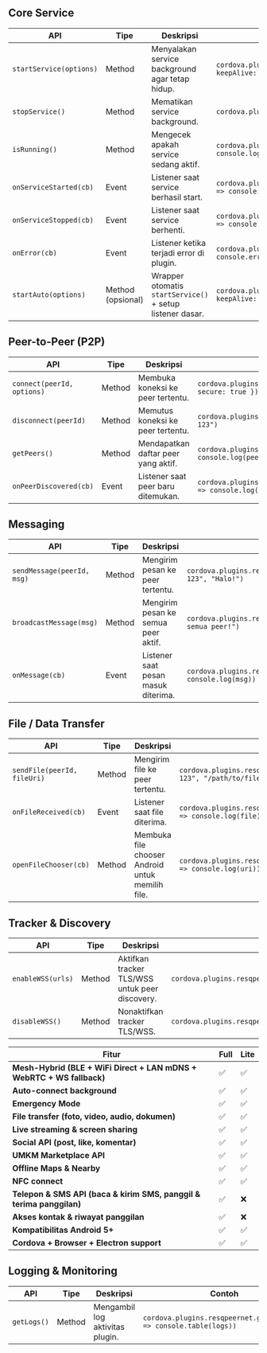 ## Core Service

| API                     | Tipe              | Deskripsi                                                 | Contoh                                                                          |
| ----------------------- | ----------------- | --------------------------------------------------------- | ------------------------------------------------------------------------------- |
| `startService(options)` | Method            | Menyalakan service background agar tetap hidup.           | `cordova.plugins.resqpeernet.startService({ keepAlive: true })`                       |
| `stopService()`         | Method            | Mematikan service background.                             | `cordova.plugins.resqpeernet.stopService()`                                           |
| `isRunning()`           | Method            | Mengecek apakah service sedang aktif.                     | `cordova.plugins.resqpeernet.isRunning(status => console.log(status))`                |
| `onServiceStarted(cb)`  | Event             | Listener saat service berhasil start.                     | `cordova.plugins.resqpeernet.onServiceStarted(() => console.log("Service aktif"))`    |
| `onServiceStopped(cb)`  | Event             | Listener saat service berhenti.                           | `cordova.plugins.resqpeernet.onServiceStopped(() => console.log("Service berhenti"))` |
| `onError(cb)`           | Event             | Listener ketika terjadi error di plugin.                  | `cordova.plugins.resqpeernet.onError(err => console.error(err))`                      |
| `startAuto(options)`    | Method (opsional) | Wrapper otomatis `startService()` + setup listener dasar. | `cordova.plugins.resqpeernet.startAuto({ keepAlive: true })`                          |


## Peer-to-Peer (P2P)

| API                        | Tipe   | Deskripsi                           | Contoh                                                              |
| -------------------------- | ------ | ----------------------------------- | ------------------------------------------------------------------- |
| `connect(peerId, options)` | Method | Membuka koneksi ke peer tertentu.   | `cordova.plugins.resqpeernet.connect("peer-123", { secure: true })`       |
| `disconnect(peerId)`       | Method | Memutus koneksi ke peer tertentu.   | `cordova.plugins.resqpeernet.disconnect("peer-123")`                      |
| `getPeers()`               | Method | Mendapatkan daftar peer yang aktif. | `cordova.plugins.resqpeernet.getPeers(peers => console.log(peers))`       |
| `onPeerDiscovered(cb)`     | Event  | Listener saat peer baru ditemukan.  | `cordova.plugins.resqpeernet.onPeerDiscovered(peer => console.log(peer))` |

## Messaging

| API                        | Tipe   | Deskripsi                           | Contoh                                                       |
| -------------------------- | ------ | ----------------------------------- | ------------------------------------------------------------ |
| `sendMessage(peerId, msg)` | Method | Mengirim pesan ke peer tertentu.    | `cordova.plugins.resqpeernet.sendMessage("peer-123", "Halo!")`     |
| `broadcastMessage(msg)`    | Method | Mengirim pesan ke semua peer aktif. | `cordova.plugins.resqpeernet.broadcastMessage("Halo semua peer!")` |
| `onMessage(cb)`            | Event  | Listener saat pesan masuk diterima. | `cordova.plugins.resqpeernet.onMessage(msg => console.log(msg))`   |

## File / Data Transfer

| API                         | Tipe   | Deskripsi                                        | Contoh                                                            |
| --------------------------- | ------ | ------------------------------------------------ | ----------------------------------------------------------------- |
| `sendFile(peerId, fileUri)` | Method | Mengirim file ke peer tertentu.                  | `cordova.plugins.resqpeernet.sendFile("peer-123", "/path/to/file")`     |
| `onFileReceived(cb)`        | Event  | Listener saat file diterima.                     | `cordova.plugins.resqpeernet.onFileReceived(file => console.log(file))` |
| `openFileChooser(cb)`       | Method | Membuka file chooser Android untuk memilih file. | `cordova.plugins.resqpeernet.openFileChooser(uri => console.log(uri))`  |

## Tracker & Discovery

| API               | Tipe   | Deskripsi                                      | Contoh                                                           |
| ----------------- | ------ | ---------------------------------------------- | ---------------------------------------------------------------- |
| `enableWSS(urls)` | Method | Aktifkan tracker TLS/WSS untuk peer discovery. | `cordova.plugins.resqpeernet.enableWSS(["wss://tracker.example.com"])` |
| `disableWSS()`    | Method | Nonaktifkan tracker TLS/WSS.                   | `cordova.plugins.resqpeernet.disableWSS()`                             |

| Fitur                                                                 | **Full** | **Lite** |
| --------------------------------------------------------------------- | -------- | -------- |
| **Mesh-Hybrid (BLE + WiFi Direct + LAN mDNS + WebRTC + WS fallback)** | ✅        | ✅        |
| **Auto-connect background**                                           | ✅        | ✅        |
| **Emergency Mode**                                                    | ✅        | ✅        |
| **File transfer (foto, video, audio, dokumen)**                       | ✅        | ✅        |
| **Live streaming & screen sharing**                                   | ✅        | ✅        |
| **Social API (post, like, komentar)**                                 | ✅        | ✅        |
| **UMKM Marketplace API**                                              | ✅        | ✅        |
| **Offline Maps & Nearby**                                             | ✅        | ✅        |
| **NFC connect**                                                       | ✅        | ✅        |
| **Telepon & SMS API (baca & kirim SMS, panggil & terima panggilan)**  | ✅        | ❌        |
| **Akses kontak & riwayat panggilan**                                  | ✅        | ❌        |
| **Kompatibilitas Android 5+**                                         | ✅        | ✅        |
| **Cordova + Browser + Electron support**                              | ✅        | ✅        |


## Logging & Monitoring

| API         | Tipe   | Deskripsi                       | Contoh                                                       |
| ----------- | ------ | ------------------------------- | ------------------------------------------------------------ |
| `getLogs()` | Method | Mengambil log aktivitas plugin. | `cordova.plugins.resqpeernet.getLogs(logs => console.table(logs))` |

